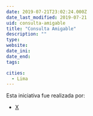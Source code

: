 ```yaml
---
date: 2019-07-21T23:02:24.000Z
date_last_modified: 2019-07-21
uid: consulta-amigable
title: "Consulta Amigable"
description: ""
type: 
website: 
date_ini: 
date_end: 
tags:

cities: 
  - Lima
---
```


Esta iniciativa fue realizada por:

- [X](/i/ministerio-de-economia-de-peru.html)
